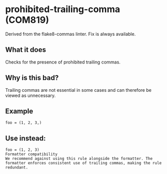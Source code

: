 # prohibited-trailing-comma (COM819)
Derived from the flake8-commas linter.
Fix is always available.
## What it does
Checks for the presence of prohibited trailing commas.
## Why is this bad?
Trailing commas are not essential in some cases and can therefore be viewed
as unnecessary.
## Example
```
foo = (1, 2, 3,)
```
## Use instead:
```
foo = (1, 2, 3)
Formatter compatibility
We recommend against using this rule alongside the formatter. The
formatter enforces consistent use of trailing commas, making the rule redundant.
```